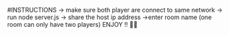 #INSTRUCTIONS
-> make sure both player are connect to same network
-> run node server.js
-> share the host ip address
->enter room name (one room can only have two players)
  ENJOY !! 🎉🎉

